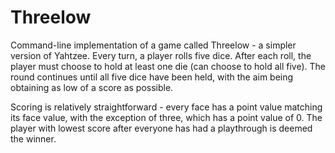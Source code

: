 # Threelow
Command-line implementation of a game called Threelow - a simpler version of Yahtzee. Every turn, a player rolls five dice. After each roll, the player must choose to hold at least one die (can choose to hold all five). The round continues until all five dice have been held, with the aim being obtaining as low of a score as possible.

Scoring is relatively straightforward - every face has a point value matching its face value, with the exception of three, which has a point value of 0. The player with lowest score after everyone has had a playthrough is deemed the winner.
